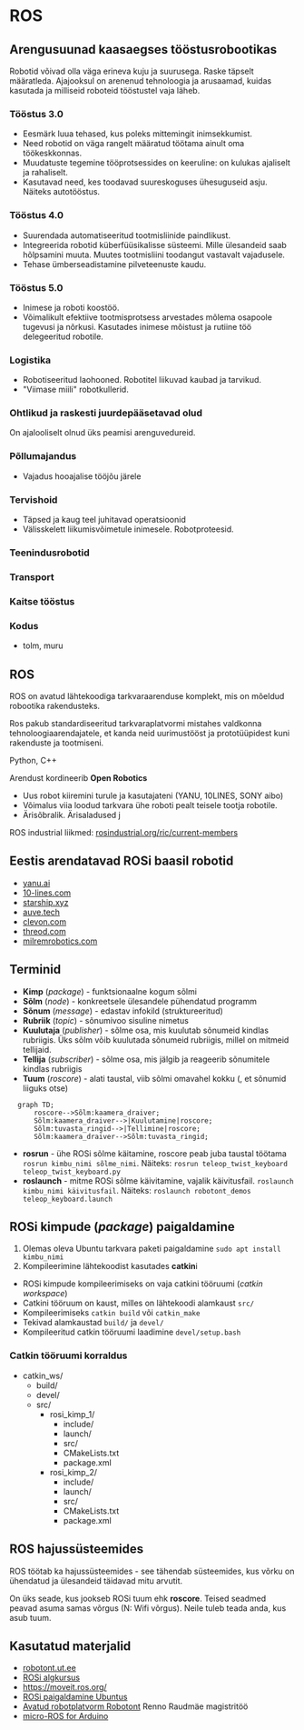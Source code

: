 # ROS

## Arengusuunad kaasaegses tööstusrobootikas

Robotid võivad olla väga erineva kuju ja suurusega. Raske täpselt määratleda.
Ajajooksul on arenenud tehnoloogia ja arusaamad, kuidas kasutada ja milliseid roboteid tööstustel vaja läheb.

### Tööstus 3.0

- Eesmärk luua tehased, kus poleks mittemingit inimsekkumist.
- Need robotid on väga rangelt määratud töötama ainult oma töökeskkonnas.
- Muudatuste tegemine tööprotsessides on keeruline: on kulukas ajaliselt ja rahaliselt.
- Kasutavad need, kes toodavad suureskoguses ühesuguseid asju. Näiteks autotööstus.

### Tööstus 4.0

- Suurendada automatiseeritud tootmisliinide paindlikust.
- Integreerida robotid küberfüüsikalisse süsteemi. Mille ülesandeid saab hõlpsamini muuta. Muutes tootmisliini toodangut vastavalt vajadusele.
- Tehase ümberseadistamine pilveteenuste kaudu. 

### Tööstus 5.0

- Inimese ja roboti koostöö. 
- Võimalikult efektiive tootmisprotsess arvestades mõlema osapoole tugevusi ja nõrkusi. Kasutades inimese mõistust ja rutiine töö delegeeritud robotile.

### Logistika

- Robotiseeritud laohooned. Robotitel liikuvad kaubad ja tarvikud.
- "Viimase miili" robotkullerid.

### Ohtlikud ja raskesti juurdepääsetavad olud

On ajalooliselt olnud üks peamisi arenguvedureid.

### Põllumajandus

- Vajadus hooajalise tööjõu järele

### Tervishoid

- Täpsed ja kaug teel juhitavad operatsioonid
- Välisskelett liikumisvõimetule inimesele. Robotproteesid.

### Teenindusrobotid

### Transport

### Kaitse tööstus

### Kodus

- tolm, muru

## ROS

ROS on avatud lähtekoodiga tarkvaraarenduse komplekt, mis on mõeldud robootika rakendusteks.

Ros pakub standardiseeritud tarkvaraplatvormi mistahes valdkonna tehnoloogiaarendajatele, et kanda neid uurimustööst ja prototüüpidest kuni rakenduste ja tootmiseni.

Python, C++

Arendust kordineerib **Open Robotics**

- Uus robot kiiremini turule ja kasutajateni (YANU, 10LINES, SONY aibo)
- Võimalus viia loodud tarkvara ühe roboti pealt teisele tootja robotile.
- Ärisõbralik. Ärisaladused j

ROS industrial liikmed: [rosindustrial.org/ric/current-members](https://rosindustrial.org/ric/current-members)

## Eestis arendatavad ROSi baasil robotid

- [yanu.ai](https://yanu.ai/)
- [10-lines.com](https://10-lines.com/)
- [starship.xyz](https://www.starship.xyz/)
- [auve.tech](https://auve.tech/)
- [clevon.com](https://clevon.com/et/)
- [threod.com](https://threod.com/)
- [milremrobotics.com](https://milremrobotics.com/)


## Terminid

- **Kimp** (_package_) - funktsionaalne kogum sõlmi
- **Sõlm** (_node_) - konkreetsele ülesandele pühendatud programm
- **Sõnum** (_message_) - edastav infokild (struktureeritud)
- **Rubriik** (_topic_) - sõnumivoo sisuline nimetus
- **Kuulutaja** (_publisher_) - sõlme osa, mis kuulutab sõnumeid kindlas rubriigis. Üks sõlm võib kuulutada sõnumeid rubriigis, millel on mitmeid tellijaid.
- **Tellija** (_subscriber_) - sõlme osa, mis jälgib ja reageerib sõnumitele kindlas rubriigis
- **Tuum** (_roscore_) - alati taustal, viib sõlmi omavahel kokku (, et sõnumid liiguks otse)

```mermaid
  graph TD;
      roscore-->Sõlm:kaamera_draiver;
      Sõlm:kaamera_draiver-->|Kuulutamine|roscore;
      Sõlm:tuvasta_ringid-->|Tellimine|roscore;
      Sõlm:kaamera_draiver-->Sõlm:tuvasta_ringid;
```

- **rosrun** - ühe ROSi sõlme käitamine, roscore peab juba taustal töötama `rosrun kimbu_nimi sõlme_nimi`. Näiteks: `rosrun teleop_twist_keyboard teleop_twist_keyboard.py`
- **roslaunch** - mitme ROSi sõlme käivitamine, vajalik käivitusfail. `roslaunch kimbu_nimi käivitusfail`. Näiteks: `roslaunch robotont_demos teleop_keyboard.launch`

## ROSi kimpude (_package_) paigaldamine

1. Olemas oleva Ubuntu tarkvara paketi paigaldamine `sudo apt install kimbu_nimi`
2. Kompileerimine lähtekoodist kasutades **catkin**i

- ROSi kimpude kompileerimiseks on vaja catkini tööruumi (_catkin workspace_)
- Catkini tööruum on kaust, milles on lähtekoodi alamkaust `src/`
- Kompileerimiseks `catkin build` või `catkin_make`
- Tekivad alamkaustad `build/` ja `devel/`
- Kompileeritud catkin tööruumi laadimine `devel/setup.bash`

### Catkin tööruumi korraldus

- catkin_ws/
  - build/
  - devel/
  - src/
    - rosi_kimp_1/
      - include/
      - launch/
      - src/
      - CMakeLists.txt
      - package.xml
    - rosi_kimp_2/
      - include/
      - launch/
      - src/
      - CMakeLists.txt
      - package.xml

## ROS hajussüsteemides

ROS töötab ka hajussüsteemides - see tähendab süsteemides, kus võrku on ühendatud ja ülesandeid täidavad mitu arvutit.

On üks seade, kus jookseb ROSi tuum ehk **roscore**. Teised seadmed peavad asuma samas võrgus (N: Wifi võrgus). Neile tuleb teada anda, kus asub tuum.

## Kasutatud materjalid

- [robotont.ut.ee](http://robotont.ut.ee/)
- [ROSi algkursus](https://sisu.ut.ee/rosak/avaleht)
- https://moveit.ros.org/
- [ROSi paigaldamine Ubuntus](http://wiki.ros.org/noetic/Installation/Ubuntu)
- [Avatud robotplatvorm Robotont](https://dspace.ut.ee/bitstream/handle/10062/64341/Raudmae_MSc2019.pdf) Renno Raudmäe magistritöö
- [micro-ROS for Arduino](https://github.com/micro-ROS/micro_ros_arduino)
